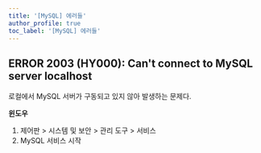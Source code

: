 ```yaml
---
title: '[MySQL] 에러들'
author_profile: true
toc_label: '[MySQL] 에러들'
---
```


## ERROR 2003 (HY000): Can't connect to MySQL server localhost
로컬에서 MySQL 서버가 구동되고 있지 않아 발생하는 문제다.

**윈도우**<br>
1. 제어판 > 시스템 및 보안 > 관리 도구 > 서비스
2. MySQL 서비스 시작
